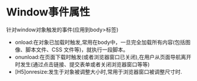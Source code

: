 # Window事件属性
针对window对象触发的事件(应用到body>标签)
* onload:在对象已加载时触发,常用在body中，一旦完全加载所有内容(包括图像、脚本文件、CSS 文件等)，就执行一段脚本。
* onunload:在页面下载时触发(或者浏览器窗口已关闭),在用户从页面导航离开时发生(通过点击链接、提交表单或者关闭浏览器窗口等等)
* [H5]onresize:发生于对象被调整大小时,常用于浏览器窗口被调整尺寸时.